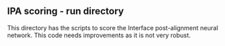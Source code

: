 ## IPA scoring - run directory 

This directory has the scripts to score the Interface post-alignment neural network. This code needs improvements as it is not very robust.
